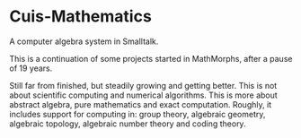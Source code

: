 # Cuis-Mathematics
A computer algebra system in Smalltalk.

This is a continuation of some projects started in MathMorphs, after a pause of 19 years.

Still far from finished, but steadily growing and getting better.
This is not about scientific computing and numerical algorithms. This is more about abstract algebra, pure mathematics and exact computation.
Roughly, it includes support for computing in: group theory, algebraic geometry, algebraic topology, algebraic number theory and coding theory.
